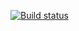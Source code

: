 [![Build status](https://ci.appveyor.com/api/projects/status/8ae9xgm5vc7o33ag/branch/master?svg=true)](https://ci.appveyor.com/project/r616on/homeworks-sse-ws-client/branch/master)
